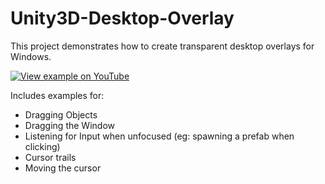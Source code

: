 # Unity3D-Desktop-Overlay

This project demonstrates how to create transparent desktop overlays for Windows.

[![View example on YouTube](https://img.youtube.com/vi/0q-WCm_jOnE/0.jpg)](https://www.youtube.com/watch?v=0q-WCm_jOnE)

Includes examples for:
- Dragging Objects
- Dragging the Window
- Listening for Input when unfocused (eg: spawning a prefab when clicking)
- Cursor trails
- Moving the cursor
